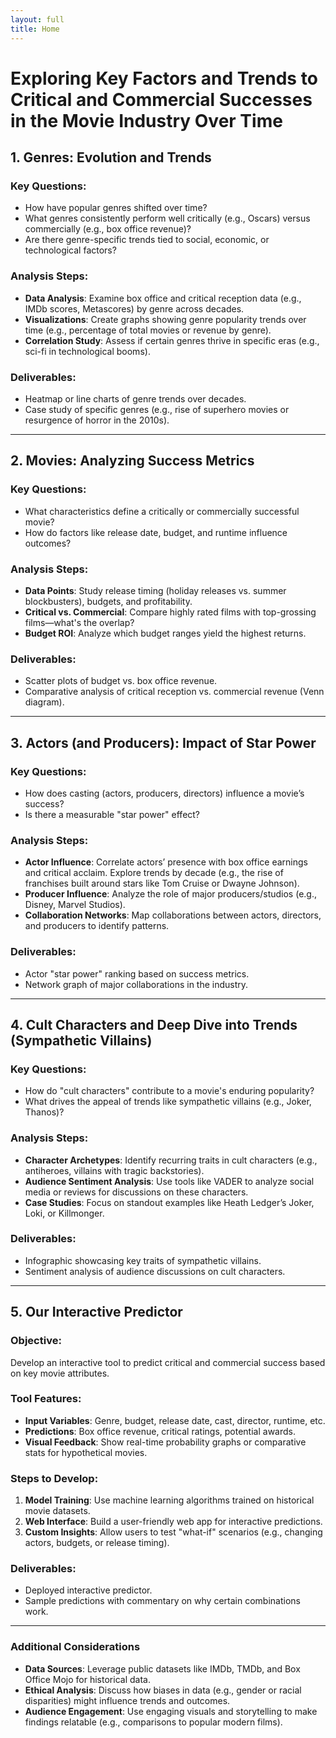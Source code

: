 ```yaml
---
layout: full
title: Home
---
```

# Exploring Key Factors and Trends to Critical and Commercial Successes in the Movie Industry Over Time

## 1. Genres: Evolution and Trends

### Key Questions:
- How have popular genres shifted over time?  
- What genres consistently perform well critically (e.g., Oscars) versus commercially (e.g., box office revenue)?  
- Are there genre-specific trends tied to social, economic, or technological factors?

### Analysis Steps:
- **Data Analysis**: Examine box office and critical reception data (e.g., IMDb scores, Metascores) by genre across decades.
- **Visualizations**: Create graphs showing genre popularity trends over time (e.g., percentage of total movies or revenue by genre).
- **Correlation Study**: Assess if certain genres thrive in specific eras (e.g., sci-fi in technological booms).

### Deliverables:
- Heatmap or line charts of genre trends over decades.
- Case study of specific genres (e.g., rise of superhero movies or resurgence of horror in the 2010s).

---

## 2. Movies: Analyzing Success Metrics

### Key Questions:
- What characteristics define a critically or commercially successful movie?  
- How do factors like release date, budget, and runtime influence outcomes?

### Analysis Steps:
- **Data Points**: Study release timing (holiday releases vs. summer blockbusters), budgets, and profitability.
- **Critical vs. Commercial**: Compare highly rated films with top-grossing films—what's the overlap?
- **Budget ROI**: Analyze which budget ranges yield the highest returns.

### Deliverables:
- Scatter plots of budget vs. box office revenue.
- Comparative analysis of critical reception vs. commercial revenue (Venn diagram).

---

## 3. Actors (and Producers): Impact of Star Power

### Key Questions:
- How does casting (actors, producers, directors) influence a movie’s success?  
- Is there a measurable "star power" effect?

### Analysis Steps:
- **Actor Influence**: Correlate actors’ presence with box office earnings and critical acclaim. Explore trends by decade (e.g., the rise of franchises built around stars like Tom Cruise or Dwayne Johnson).
- **Producer Influence**: Analyze the role of major producers/studios (e.g., Disney, Marvel Studios).
- **Collaboration Networks**: Map collaborations between actors, directors, and producers to identify patterns.

### Deliverables:
- Actor "star power" ranking based on success metrics.
- Network graph of major collaborations in the industry.

---

## 4. Cult Characters and Deep Dive into Trends (Sympathetic Villains)

### Key Questions:
- How do "cult characters" contribute to a movie's enduring popularity?  
- What drives the appeal of trends like sympathetic villains (e.g., Joker, Thanos)?  

### Analysis Steps:
- **Character Archetypes**: Identify recurring traits in cult characters (e.g., antiheroes, villains with tragic backstories).
- **Audience Sentiment Analysis**: Use tools like VADER to analyze social media or reviews for discussions on these characters.
- **Case Studies**: Focus on standout examples like Heath Ledger’s Joker, Loki, or Killmonger.

### Deliverables:
- Infographic showcasing key traits of sympathetic villains.
- Sentiment analysis of audience discussions on cult characters.

---

## 5. Our Interactive Predictor

### Objective:
Develop an interactive tool to predict critical and commercial success based on key movie attributes.

### Tool Features:
- **Input Variables**: Genre, budget, release date, cast, director, runtime, etc.  
- **Predictions**: Box office revenue, critical ratings, potential awards.  
- **Visual Feedback**: Show real-time probability graphs or comparative stats for hypothetical movies.

### Steps to Develop:
1. **Model Training**: Use machine learning algorithms trained on historical movie datasets.
2. **Web Interface**: Build a user-friendly web app for interactive predictions.
3. **Custom Insights**: Allow users to test "what-if" scenarios (e.g., changing actors, budgets, or release timing).

### Deliverables:
- Deployed interactive predictor.
- Sample predictions with commentary on why certain combinations work.

---

### Additional Considerations
- **Data Sources**: Leverage public datasets like IMDb, TMDb, and Box Office Mojo for historical data.
- **Ethical Analysis**: Discuss how biases in data (e.g., gender or racial disparities) might influence trends and outcomes.
- **Audience Engagement**: Use engaging visuals and storytelling to make findings relatable (e.g., comparisons to popular modern films).